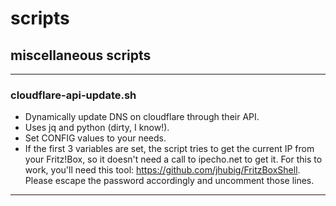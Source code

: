 # scripts
## miscellaneous scripts

---
### cloudflare-api-update.sh

- Dynamically update DNS on cloudflare through their API.
- Uses jq and python (dirty, I know!).
- Set CONFIG values to your needs.
- If the first 3 variables are set, the script tries to get the current IP from your Fritz!Box,
 so it doesn't need a call to ipecho.net to get it.
 For this to work, you'll need this tool: https://github.com/jhubig/FritzBoxShell.
 Please escape the password accordingly and uncomment those lines.
---

